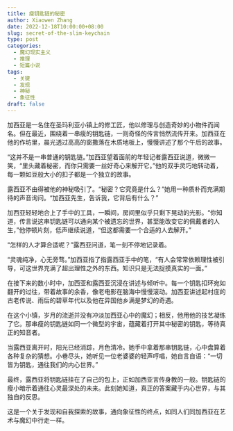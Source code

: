 ```yaml
---
title: 瘦钥匙链的秘密
author: Xiaowen Zhang
date: 2022-12-18T10:00:00+08:00
slug: secret-of-the-slim-keychain
type: post
categories:
  - 魔幻现实主义
  - 推理
  - 短篇小说
tags:
  - 关键
  - 发现
  - 神秘
  - 象征性
draft: false
---
```


加西亚是一名住在圣玛利亚小镇上的修工匠，他以修理与创造奇妙的小物件而闻名。但在最近，围绕着一串瘦的钥匙链，一则奇怪的传言悄然流传开来。加西亚在他的作坊里，晨光透过高高的窗撒落在木质地板上，慢慢讲述了那个午后的故事。

“这并不是一串普通的钥匙链。”加西亚望着面前的年轻记者露西亚说道，微微一笑，“里头藏着秘密，而你只需要一丝好奇心来解开它。”他的双手灵巧地转动着，每一颗如豆般大小的扣子都是一个独立的故事。

露西亚不由得被他的神秘吸引了。“秘密？它究竟是什么？”她用一种质朴而充满期待的声音询问。“加西亚先生，告诉我，它背后有什么？”

加西亚轻轻地合上了手中的工具，一瞬间，房间里似乎只剩下晃动的光影。“你知道，传言说这串钥匙链可以通向某个被遗忘的世界，甚至能改变它的佩戴者的人生，”他停顿片刻，低声继续说道，“但这都需要一个合适的人去解开。”

“怎样的人才算合适呢？”露西亚问道，笔一刻不停地记录着。

“灵魂纯净，心无旁骛。”加西亚指了指露西亚手中的笔，“有人会常常依赖理性被引导，可这世界充满了超出理性之外的东西。知识只是无法捉摸真实的一面。”

在接下来的数小时中，加西亚和露西亚沉浸在讲述与倾听中。每一个钥匙扣环宛如翻开的过往，带着故事的余香，像老电影在脑海中慢慢滚动。加西亚讲述起村庄的古老传说、雨后的碧草年代以及他在异国他乡满是梦幻的奇遇。

在这个小镇，岁月的流逝并没有冲淡加西亚心中的魔幻；相反，他用他的技艺凝练了它。那串瘦的钥匙链如同一个微型的宇宙，蕴藏着打开其中秘密的钥匙，等待真正的知音者。

当露西亚离开时，阳光已经消踪，月色清冷。她手中拿着那串钥匙链，心中盘算着各种复杂的猜想。小巷尽头，她听见一位老婆婆的轻声哼唱，她自言自语：“一切皆为钥匙，通往我们的内心世界。”

最终，露西亚将钥匙链挂在了自己的包上，正如加西亚言传身教的一般。钥匙链的瘦小暗示着通往心灵最深处的未来。此刻她知道，真正的答案藏于内心世界，与其独自的反思。

这是一个关于发现和自我探索的故事，通向象征性的终点，如同人们同加西亚在艺术与魔幻中行走一样。